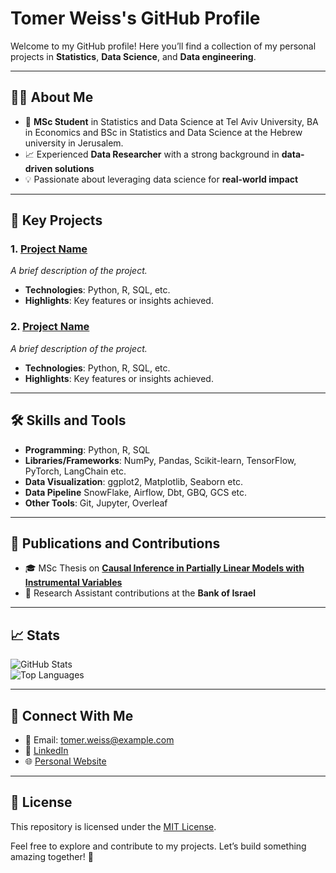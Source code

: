 # **Tomer Weiss's GitHub Profile**

Welcome to my GitHub profile! Here you’ll find a collection of my personal projects in **Statistics**, **Data Science**, and **Data engineering**.

---

## **👨‍💻 About Me**
- 🌟 **MSc Student** in Statistics and Data Science at Tel Aviv University, BA in Economics and BSc in Statistics and Data Science at the Hebrew university in Jerusalem.
- 📈 Experienced **Data Researcher** with a strong background in **data-driven solutions**  
- 💡 Passionate about leveraging data science for **real-world impact**

---

## **📂 Key Projects**

### 1. **[Project Name](https://github.com/TomerWeissGit/project-link)**
_A brief description of the project._  
- **Technologies**: Python, R, SQL, etc.  
- **Highlights**: Key features or insights achieved.  

### 2. **[Project Name](https://github.com/TomerWeissGit/project-link)**
_A brief description of the project._  
- **Technologies**: Python, R, SQL, etc.  
- **Highlights**: Key features or insights achieved.  

---

## **🛠️ Skills and Tools**
- **Programming**: Python, R, SQL 
- **Libraries/Frameworks**: NumPy, Pandas, Scikit-learn, TensorFlow, PyTorch, LangChain etc.
- **Data Visualization**: ggplot2, Matplotlib, Seaborn etc.
- **Data Pipeline** SnowFlake, Airflow, Dbt, GBQ, GCS etc.
- **Other Tools**: Git, Jupyter, Overleaf  

---

## **📜 Publications and Contributions**
- 🎓 MSc Thesis on **[Causal Inference in Partially Linear Models with Instrumental Variables](#)**  
- 📘 Research Assistant contributions at the **Bank of Israel**

---

## **📈 Stats**

![GitHub Stats](https://github-readme-stats.vercel.app/api?username=TomerWeissGit&show_icons=true&theme=radical)  
![Top Languages](https://github-readme-stats.vercel.app/api/top-langs/?username=TomerWeissGit&layout=compact&theme=radical)  

---

## **🤝 Connect With Me**
- 📧 Email: tomer.weiss@example.com  
- 💼 [LinkedIn](https://www.linkedin.com/in/tomer-weiss)  
- 🌐 [Personal Website](https://tomerweiss.com)

---

## **📄 License**
This repository is licensed under the [MIT License](LICENSE).  

Feel free to explore and contribute to my projects. Let’s build something amazing together! 🚀
